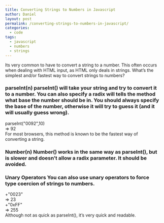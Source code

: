 ```yaml
---
title: Converting Strings to Numbers in Javascript
author: Daniel
layout: post
permalink: /converting-strings-to-numbers-in-javascript/
categories:
  - code
tags:
  - javascript
  - numbers
  - strings
---
```

Its very common to have to convert a string to a number. This often occurs when dealing with HTML input, as HTML only deals in strings. What&#8217;s the simplest and/or fastest way to convert strings to numbers? 
### parseInt(n) parseInt() will take your string and try to convert it to a number. You can also specify a radix will tells the method what base the number should be in. You should always specify the base of the number, otherwise it will try to guess it (and it will usually guess wrong). 

<div class="codecolorer-container javascript railscasts" style="overflow:auto;white-space:nowrap;">
  <div class="javascript codecolorer">
    parseInt<span class="br0">&#40;</span><span class="st0">"0092"</span><span class="sy0">,</span><span class="nu0">10</span><span class="br0">&#41;</span><br /> <span class="sy0">=></span> <span class="nu0">92</span>
  </div>
</div> For most browsers, this method is known to be the fastest way of converting a string. 

### Number(n) Number() works in the same way as parseInt(), but is slower and doesn&#8217;t allow a radix parameter. It should be avoided. 

### Unary Operators You can also use unary operators to force type coercion of strings to numbers. 

<div class="codecolorer-container javascript railscasts" style="overflow:auto;white-space:nowrap;">
  <div class="javascript codecolorer">
    <span class="sy0">+</span><span class="st0">"0023"</span><br /> <span class="sy0">=></span> <span class="nu0">23</span><br /> <span class="sy0">+</span><span class="st0">"0xFF"</span><br /> <span class="sy0">=></span> <span class="nu0">255</span>
  </div>
</div> Although not as quick as parseInt(), it&#8217;s very quick and readable.